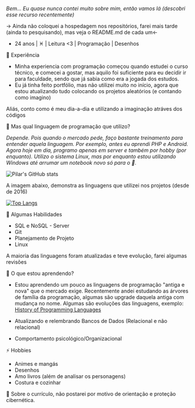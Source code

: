 _Bem... Eu quase nunca contei muito sobre mim, então vamos lá (descobri esse recurso recentemente)_

-> Ainda não coloquei a hospedagem nos repositórios, farei mais tarde (ainda to pesquisando), mas veja o README.md de cada um<-

- 24 anos | ♓ | Leitura <3 | Programação | Desenhos

💬 Experiência

- Minha experiencia com programação começou quando estudei o curso técnico, e comecei a gostar, mas aquilo foi suficiente para eu decidir ir para faculdade, sendo que já sabia como era a jogada dos estudos.
- Eu já tinha feito portfólio, mas não utilizei muito no início, agora que estou atualizando tudo colocando os projetos aleatórios (e contando como imagino)

Aliás, conto como é meu dia-a-dia e utilizando a imaginação atráves dos códigos

🔭 Mas qual linguagem de programação que utilizo? 

_Depende. Pois quando o mercado pede, faço bastante treinamento para entender aquela linguagem. Por exemplo, antes eu aprendi PHP e Android. Agora hoje em dia, programo apenas em server e também por hobby (por enquanto). Utilizo o sistema Linux, mas por enquanto estou utilizando Windows até arrumar um notebook novo só para o 🐧._

![Pilar's GitHub stats](https://github-readme-stats.vercel.app/api?username=hasnma-glitch&show_icons=true&theme=dracula&hide=contribs,prs)

A imagem abaixo, demonstra as linguagens que utilizei nos projetos (desde de 2016)

[![Top Langs](https://github-readme-stats.vercel.app/api/top-langs/?username=hasnma-glitch&layout=compact&theme=dracula)](https://github.com/hasnma-glitch/github-readme-stats)

  🐧 Algumas Habilidades

  - SQL e NoSQL - Server
  - Git
  - Planejamento de Projeto
  - Linux
  
A maioria das linguagens foram atualizadas e teve evolução, farei algumas revisões

🌱 O que estou aprendendo?

- Estou aprendendo um pouco as linguagens de programação "antiga e nova" que o mercado exige. Recentemente andei estudando as árvores de família da programação, algumas são upgrade daquela antiga com mudança no nome. Algumas são evoluções das linguagens, exemplo: <a href="https://devskiller.com/history-of-programming-languages/">History of Programming Languages</a>

- Atualizando e relembrando Bancos de Dados (Relacional e não relacional)
- Comportamento psicológico/Organizacional

⚡ Hobbies

- Animes e mangás
- Desenhos
- Amo livros (além de analisar os personagens)
- Costura e cozinhar

📎 Sobre o currículo, não postarei por motivo de orientação e proteção cibernética.

<!--😄 Como surgiu esse nome?

Hasnma: junção de Hashira com Kolunma (Desenho com Charge)
Glitch: Na verdade nem me lembro por qual motivo dessa palavra. Mas talvez seja por causa de memórias. Algumas vezes quando sonho, aparece algo como estática de TV (mas isso é raro, não acontece toda hora)-->

<!--**hasnma-glitch/hasnma-glitch** is a ✨ _special_ ✨ repository because its `README.md` (this file) appears on your GitHub profile.

Here are some ideas to get you started:

- 🔭 I’m currently working on ...
- 🌱 I’m currently learning ...
- 👯 I’m looking to collaborate on ...
- 🤔 I’m looking for help with ...
- 💬 Ask me about ...
- 📫 How to reach me: ...
- 😄 Pronouns: ...
- ⚡ Fun fact: ...
-->
